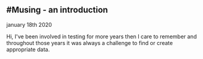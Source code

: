 #Musing - an introduction
---
january 18th 2020

Hi, I've been involved in testing for more years then I care to remember and throughout those years it was always a challenge to find or create appropriate data. 
